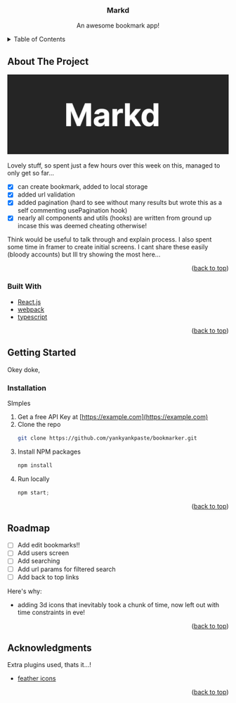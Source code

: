 <!-- PROJECT LOGO -->
<br />
<div align="center">

  <h3 align="center">Markd</h3>

  <p align="center">
    An awesome bookmark app!
    <br />
  </p>
</div>

<!-- TABLE OF CONTENTS -->
<details>
  <summary>Table of Contents</summary>
  <ol>
    <li>
      <a href="#about-the-project">About The Project</a>
      <ul>
      </ul>
    </li>
    <li>
      <a href="#getting-started">Getting Started</a>
      <ul>
      </ul>
    </li>
    <li><a href="#usage">Usage</a></li>
    <li><a href="#roadmap">Roadmap</a></li>
    <li><a href="#contributing">Contributing</a></li>
    <li><a href="#license">License</a></li>
    <li><a href="#contact">Contact</a></li>
    <li><a href="#acknowledgments">Acknowledgments</a></li>
  </ol>
</details>

<!-- ABOUT THE PROJECT -->

## About The Project

[![Product Name Screen Shot][product-screenshot]]()

Lovely stuff, so spent just a few hours over this week on this, managed to only get so far...

- [x] can create bookmark, added to local storage
- [x] added url validation
- [x] added pagination (hard to see without many results but wrote this as a self commenting usePagination hook)
- [x] nearly all components and utils (hooks) are written from ground up incase this was deemed cheating otherwise!

Think would be useful to talk through and explain process. I also spent some time in framer to create initial screens. I cant share these easily (bloody accounts) but Ill try showing the most here...

<p align="right">(<a href="#top">back to top</a>)</p>

### Built With

- [React.js](https://reactjs.org/)
- [webpack](http://webpack.github.io/)
- [typescript](https://www.typescriptlang.org/)
  <p align="right">(<a href="#top">back to top</a>)</p>

<!-- GETTING STARTED -->

## Getting Started

Okey doke,

### Installation

SImples

1. Get a free API Key at [https://example.com](https://example.com)
1. Clone the repo
   ```sh
   git clone https://github.com/yankyankpaste/bookmarker.git
   ```
1. Install NPM packages
   ```sh
   npm install
   ```
1. Run locally
   ```js
   npm start;
   ```

<p align="right">(<a href="#top">back to top</a>)</p>

<!-- ROADMAP -->

## Roadmap

- [ ] Add edit bookmarks!!
- [ ] Add users screen
- [ ] Add searching
- [ ] Add url params for filtered search
- [ ] Add back to top links

Here's why:

- adding 3d icons that inevitably took a chunk of time, now left out with time constraints in eve!

<p align="right">(<a href="#top">back to top</a>)</p>

<!-- ACKNOWLEDGMENTS -->

## Acknowledgments

Extra plugins used, thats it...!

- [feather icons](https://feathericons.com/)

<p align="right">(<a href="#top">back to top</a>)</p>

<!-- MARKDOWN LINKS & IMAGES -->

[product-screenshot]: screenshots/1.png
